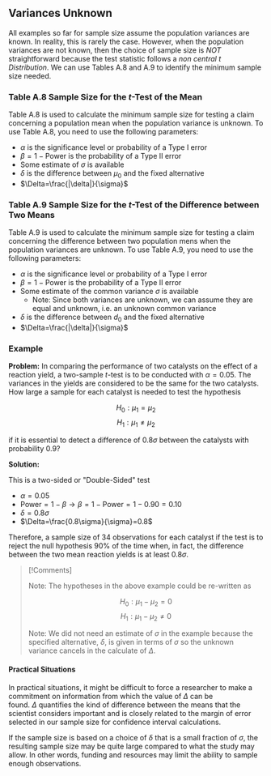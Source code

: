 ## Variances Unknown

All examples so far for sample size assume the population variances are known. In reality, this is rarely the case. However, when the population variances are not known, then the choice of sample size is _NOT_ straightforward because the test statistic follows a _non central $t$ Distribution_. We can use Tables A.8 and A.9 to identify the minimum sample size needed.

### Table A.8 Sample Size for the $t$-Test of the Mean

Table A.8 is used to calculate the minimum sample size for testing a claim concerning a population mean when the population variance is unknown. To use Table A.8, you need to use the following parameters:

- $\alpha$ is the significance level or probability of a Type I error
- $\beta=1-\mathrm{Power}$ is the probability of a Type II error
- Some estimate of $\sigma$ is available
- $\delta$ is the difference between $\mu_{0}$ and the fixed alternative
- $\Delta=\frac{|\delta|}{\sigma}$

### Table A.9 Sample Size for the $t$-Test of the Difference between Two Means

Table A.9 is used to calculate the minimum sample size for testing a claim concerning the difference between two population mens when the population variances are unknown. To use Table A.9, you need to use the following parameters:

- $\alpha$ is the significance level or probability of a Type I error
- $\beta=1-\mathrm{Power}$ is the probability of a Type II error
- Some estimate of the common variance $\sigma$ is available
	- Note: Since both variances are unknown, we can assume they are equal and unknown, i.e. an unknown common variance
- $\delta$ is the difference between $d_{0}$ and the fixed alternative
- $\Delta=\frac{|\delta|}{\sigma}$

### Example

**Problem:** In comparing the performance of two catalysts on the effect of a reaction yield, a two-sample $t$-test is to be conducted with $\alpha=0.05$. The variances in the yields are considered to be the same for the two catalysts. How large a sample for each catalyst is needed to test the hypothesis

$$H_{0}:\mu_{1}=\mu_{2}$$
$$H_{1}:\mu_{1}\neq \mu_{2}$$

if it is essential to detect a difference of $0.8\sigma$ between the catalysts with probability $0.9$?

**Solution:**

This is a two-sided or "Double-Sided" test

- $\alpha=0.05$
- $\mathrm{Power}=1-\beta\to \beta=1-\mathrm{Power}=1-0.90=0.10$
- $\delta=0.8\sigma$
- $\Delta=\frac{0.8\sigma}{\sigma}=0.8$

Therefore, a sample size of 34 observations for each catalyst if the test is to reject the null hypothesis 90% of the time when, in fact, the difference between the two mean reaction yields is at least $0.8\sigma$.

> [!Comments]
> 
> Note: The hypotheses in the above example could be re-written as
> 
> $$H_{0}:\mu_{1}-\mu_{2}=0$$
> $$H_{1}:\mu_{1}-\mu_{2}\neq 0$$
> 
> Note: We did not need an estimate of $\sigma$ in the example because the specified alternative, $\delta$, is given in terms of $\sigma$ so the unknown variance cancels in the calculate of $\Delta$.

#### Practical Situations

In practical situations, it might be difficult to force a researcher to make a commitment on information from which the value of $\Delta$ can be found. $\Delta$ quantifies the kind of difference between the means that the scientist considers important and is closely related to the margin of error selected in our sample size for confidence interval calculations.

If the sample size is based on a choice of $\delta$ that is a small fraction of $\sigma$, the resulting sample size may be quite large compared to what the study may allow. In other words, funding and resources may limit the ability to sample enough observations.

